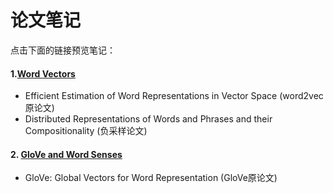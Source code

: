 # 论文笔记
点击下面的链接预览笔记：

#### 1.[Word Vectors](https://2033329616.github.io/cs224n-2019/paper_notes/01_Word_Vectors.html)

- Efficient Estimation of Word Representations in Vector Space (word2vec原论文)
- Distributed Representations of Words and Phrases and their Compositionality (负采样论文)

#### 2. [GloVe and Word Senses](https://2033329616.github.io/cs224n-2019/paper_notes/02_Word_Vectors2_GloVe.html)

- GloVe: Global Vectors for Word Representation (GloVe原论文)

